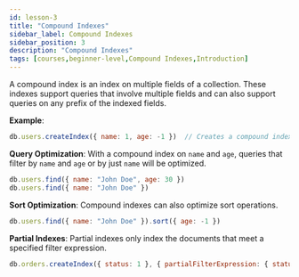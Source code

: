 ```yaml
---
id: lesson-3
title: "Compound Indexes"
sidebar_label: Compound Indexes
sidebar_position: 3
description: "Compound Indexes"
tags: [courses,beginner-level,Compound Indexes,Introduction]
--- 
```

 

A compound index is an index on multiple fields of a collection. These indexes support queries that involve multiple fields and can also support queries on any prefix of the indexed fields.

**Example**:
```javascript
db.users.createIndex({ name: 1, age: -1 })  // Creates a compound index on 'name' (ascending) and 'age' (descending)
```

**Query Optimization**:
With a compound index on `name` and `age`, queries that filter by `name` and `age` or by just `name` will be optimized.
```javascript
db.users.find({ name: "John Doe", age: 30 })
db.users.find({ name: "John Doe" })
```

**Sort Optimization**:
Compound indexes can also optimize sort operations.
```javascript
db.users.find({ name: "John Doe" }).sort({ age: -1 })
```

**Partial Indexes**:
Partial indexes only index the documents that meet a specified filter expression.
```javascript
db.orders.createIndex({ status: 1 }, { partialFilterExpression: { status: { $exists: true } } })
```
 